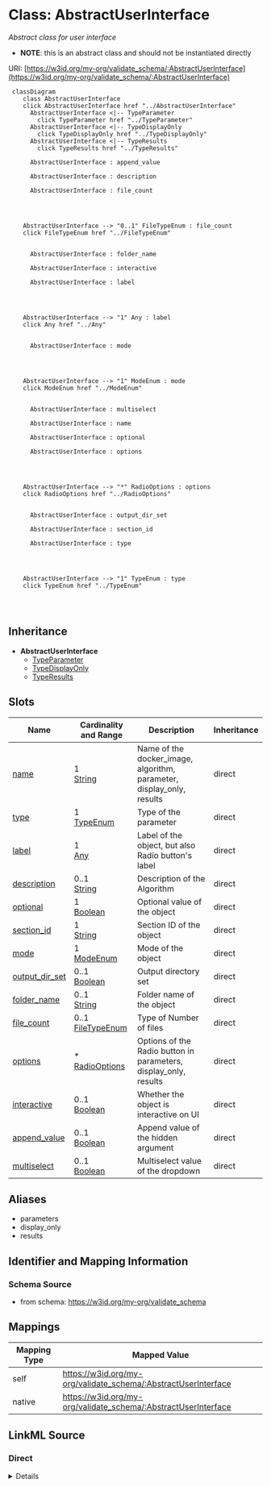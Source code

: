 

# Class: AbstractUserInterface


_Abstract class for user interface_




* __NOTE__: this is an abstract class and should not be instantiated directly


URI: [https://w3id.org/my-org/validate_schema/:AbstractUserInterface](https://w3id.org/my-org/validate_schema/:AbstractUserInterface)






```mermaid
 classDiagram
    class AbstractUserInterface
    click AbstractUserInterface href "../AbstractUserInterface"
      AbstractUserInterface <|-- TypeParameter
        click TypeParameter href "../TypeParameter"
      AbstractUserInterface <|-- TypeDisplayOnly
        click TypeDisplayOnly href "../TypeDisplayOnly"
      AbstractUserInterface <|-- TypeResults
        click TypeResults href "../TypeResults"
      
      AbstractUserInterface : append_value
        
      AbstractUserInterface : description
        
      AbstractUserInterface : file_count
        
          
    
    
    AbstractUserInterface --> "0..1" FileTypeEnum : file_count
    click FileTypeEnum href "../FileTypeEnum"

        
      AbstractUserInterface : folder_name
        
      AbstractUserInterface : interactive
        
      AbstractUserInterface : label
        
          
    
    
    AbstractUserInterface --> "1" Any : label
    click Any href "../Any"

        
      AbstractUserInterface : mode
        
          
    
    
    AbstractUserInterface --> "1" ModeEnum : mode
    click ModeEnum href "../ModeEnum"

        
      AbstractUserInterface : multiselect
        
      AbstractUserInterface : name
        
      AbstractUserInterface : optional
        
      AbstractUserInterface : options
        
          
    
    
    AbstractUserInterface --> "*" RadioOptions : options
    click RadioOptions href "../RadioOptions"

        
      AbstractUserInterface : output_dir_set
        
      AbstractUserInterface : section_id
        
      AbstractUserInterface : type
        
          
    
    
    AbstractUserInterface --> "1" TypeEnum : type
    click TypeEnum href "../TypeEnum"

        
      
```





## Inheritance
* **AbstractUserInterface**
    * [TypeParameter](TypeParameter.md)
    * [TypeDisplayOnly](TypeDisplayOnly.md)
    * [TypeResults](TypeResults.md)



## Slots

| Name | Cardinality and Range | Description | Inheritance |
| ---  | --- | --- | --- |
| [name](name.md) | 1 <br/> [String](String.md) | Name of the docker_image, algorithm, parameter, display_only, results | direct |
| [type](type.md) | 1 <br/> [TypeEnum](TypeEnum.md) | Type of the parameter | direct |
| [label](label.md) | 1 <br/> [Any](Any.md) | Label of the object, but also Radio button's label | direct |
| [description](description.md) | 0..1 <br/> [String](String.md) | Description of the Algorithm | direct |
| [optional](optional.md) | 1 <br/> [Boolean](Boolean.md) | Optional value of the object | direct |
| [section_id](section_id.md) | 1 <br/> [String](String.md) | Section ID of the object | direct |
| [mode](mode.md) | 1 <br/> [ModeEnum](ModeEnum.md) | Mode of the object | direct |
| [output_dir_set](output_dir_set.md) | 0..1 <br/> [Boolean](Boolean.md) | Output directory set | direct |
| [folder_name](folder_name.md) | 0..1 <br/> [String](String.md) | Folder name of the object | direct |
| [file_count](file_count.md) | 0..1 <br/> [FileTypeEnum](FileTypeEnum.md) | Type of Number of files | direct |
| [options](options.md) | * <br/> [RadioOptions](RadioOptions.md) | Options of the Radio button in parameters, display_only, results | direct |
| [interactive](interactive.md) | 0..1 <br/> [Boolean](Boolean.md) | Whether the object is interactive on UI | direct |
| [append_value](append_value.md) | 0..1 <br/> [Boolean](Boolean.md) | Append value of the hidden argument | direct |
| [multiselect](multiselect.md) | 0..1 <br/> [Boolean](Boolean.md) | Multiselect value of the dropdown | direct |







## Aliases


* parameters
* display_only
* results



## Identifier and Mapping Information







### Schema Source


* from schema: https://w3id.org/my-org/validate_schema




## Mappings

| Mapping Type | Mapped Value |
| ---  | ---  |
| self | https://w3id.org/my-org/validate_schema/:AbstractUserInterface |
| native | https://w3id.org/my-org/validate_schema/:AbstractUserInterface |







## LinkML Source

<!-- TODO: investigate https://stackoverflow.com/questions/37606292/how-to-create-tabbed-code-blocks-in-mkdocs-or-sphinx -->

### Direct

<details>
```yaml
name: AbstractUserInterface
description: Abstract class for user interface
from_schema: https://w3id.org/my-org/validate_schema
aliases:
- parameters
- display_only
- results
abstract: true
slots:
- name
- type
- label
- description
- optional
- section_id
- mode
- output_dir_set
- folder_name
- file_count
- options
- interactive
- append_value
- multiselect
rules:
- preconditions:
    slot_conditions:
      type:
        name: type
        equals_string: checkbox
  postconditions:
    slot_conditions:
      append_value:
        name: append_value
        required: true
  description: Extra flags needed iff type is checkbox
- preconditions:
    slot_conditions:
      type:
        name: type
        equals_string: files
  postconditions:
    slot_conditions:
      file_count:
        name: file_count
        required: true
  description: Extra flags needed iff type is files
- preconditions:
    slot_conditions:
      type:
        name: type
        equals_string: radio
  postconditions:
    slot_conditions:
      options:
        name: options
        required: true
  description: Extra flags needed iff type is radio
- preconditions:
    slot_conditions:
      type:
        name: type
        equals_string: dropdown
  postconditions:
    slot_conditions:
      options:
        name: options
        required: true
      multiselect:
        name: multiselect
        required: true
  description: Extra flags needed iff type is dropdown

```
</details>

### Induced

<details>
```yaml
name: AbstractUserInterface
description: Abstract class for user interface
from_schema: https://w3id.org/my-org/validate_schema
aliases:
- parameters
- display_only
- results
abstract: true
attributes:
  name:
    name: name
    description: Name of the docker_image, algorithm, parameter, display_only, results
    from_schema: https://w3id.org/my-org/validate_schema
    rank: 1000
    alias: name
    owner: AbstractUserInterface
    domain_of:
    - AbstractUserInterface
    - ExecFunction
    - DockerImage
    - TypeAlgorithmFromCitation
    range: string
    required: true
  type:
    name: type
    description: Type of the parameter
    from_schema: https://w3id.org/my-org/validate_schema
    rank: 1000
    alias: type
    owner: AbstractUserInterface
    domain_of:
    - AbstractUserInterface
    range: TypeEnum
    required: true
  label:
    name: label
    description: Label of the object, but also Radio button's label
    from_schema: https://w3id.org/my-org/validate_schema
    rank: 1000
    alias: label
    owner: AbstractUserInterface
    domain_of:
    - AbstractUserInterface
    - RadioOptions
    range: Any
    required: true
  description:
    name: description
    description: Description of the Algorithm
    from_schema: https://w3id.org/my-org/validate_schema
    rank: 1000
    alias: description
    owner: AbstractUserInterface
    domain_of:
    - AbstractUserInterface
    - TypeAlgorithmFromCitation
    range: string
  optional:
    name: optional
    description: Optional value of the object
    from_schema: https://w3id.org/my-org/validate_schema
    rank: 1000
    alias: optional
    owner: AbstractUserInterface
    domain_of:
    - AbstractUserInterface
    range: boolean
    required: true
  section_id:
    name: section_id
    description: Section ID of the object
    from_schema: https://w3id.org/my-org/validate_schema
    rank: 1000
    alias: section_id
    owner: AbstractUserInterface
    domain_of:
    - AbstractUserInterface
    range: string
    required: true
  mode:
    name: mode
    description: Mode of the object
    from_schema: https://w3id.org/my-org/validate_schema
    rank: 1000
    alias: mode
    owner: AbstractUserInterface
    domain_of:
    - AbstractUserInterface
    range: ModeEnum
    required: true
  output_dir_set:
    name: output_dir_set
    description: Output directory set
    from_schema: https://w3id.org/my-org/validate_schema
    rank: 1000
    alias: output_dir_set
    owner: AbstractUserInterface
    domain_of:
    - AbstractUserInterface
    range: boolean
    required: false
  folder_name:
    name: folder_name
    description: Folder name of the object
    from_schema: https://w3id.org/my-org/validate_schema
    rank: 1000
    alias: folder_name
    owner: AbstractUserInterface
    domain_of:
    - AbstractUserInterface
    range: string
    required: false
  file_count:
    name: file_count
    description: Type of Number of files
    from_schema: https://w3id.org/my-org/validate_schema
    rank: 1000
    alias: file_count
    owner: AbstractUserInterface
    domain_of:
    - AbstractUserInterface
    range: FileTypeEnum
    required: false
  options:
    name: options
    description: Options of the Radio button in parameters, display_only, results
    from_schema: https://w3id.org/my-org/validate_schema
    rank: 1000
    alias: options
    owner: AbstractUserInterface
    domain_of:
    - AbstractUserInterface
    range: RadioOptions
    required: false
    multivalued: true
  interactive:
    name: interactive
    description: Whether the object is interactive on UI
    from_schema: https://w3id.org/my-org/validate_schema
    rank: 1000
    alias: interactive
    owner: AbstractUserInterface
    domain_of:
    - AbstractUserInterface
    range: boolean
    required: false
  append_value:
    name: append_value
    description: Append value of the hidden argument
    from_schema: https://w3id.org/my-org/validate_schema
    rank: 1000
    alias: append_value
    owner: AbstractUserInterface
    domain_of:
    - AbstractUserInterface
    - HiddenArgs
    range: boolean
    required: false
  multiselect:
    name: multiselect
    description: Multiselect value of the dropdown
    from_schema: https://w3id.org/my-org/validate_schema
    rank: 1000
    alias: multiselect
    owner: AbstractUserInterface
    domain_of:
    - AbstractUserInterface
    range: boolean
    required: false
rules:
- preconditions:
    slot_conditions:
      type:
        name: type
        equals_string: checkbox
  postconditions:
    slot_conditions:
      append_value:
        name: append_value
        required: true
  description: Extra flags needed iff type is checkbox
- preconditions:
    slot_conditions:
      type:
        name: type
        equals_string: files
  postconditions:
    slot_conditions:
      file_count:
        name: file_count
        required: true
  description: Extra flags needed iff type is files
- preconditions:
    slot_conditions:
      type:
        name: type
        equals_string: radio
  postconditions:
    slot_conditions:
      options:
        name: options
        required: true
  description: Extra flags needed iff type is radio
- preconditions:
    slot_conditions:
      type:
        name: type
        equals_string: dropdown
  postconditions:
    slot_conditions:
      options:
        name: options
        required: true
      multiselect:
        name: multiselect
        required: true
  description: Extra flags needed iff type is dropdown

```
</details>
